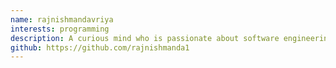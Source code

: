 ```yaml
---
name: rajnishmandavriya
interests: programming
description: A curious mind who is passionate about software engineering, robotics and language design with a dream to change and ease the lives of people around me with the help of his creations.
github: https://github.com/rajnishmanda1
---
```

